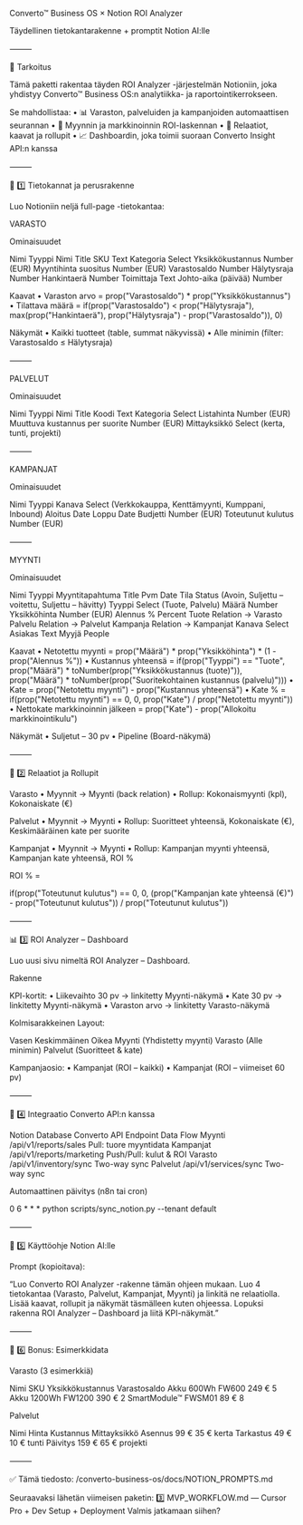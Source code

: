 Converto™ Business OS × Notion ROI Analyzer

Täydellinen tietokantarakenne + promptit Notion AI:lle

⸻

🧭 Tarkoitus

Tämä paketti rakentaa täyden ROI Analyzer -järjestelmän Notioniin, joka yhdistyy Converto™ Business OS:n analytiikka- ja raportointikerrokseen.

Se mahdollistaa:
	•	📊 Varaston, palveluiden ja kampanjoiden automaattisen seurannan
	•	💸 Myynnin ja markkinoinnin ROI-laskennan
	•	🔗 Relaatiot, kaavat ja rollupit
	•	📈 Dashboardin, joka toimii suoraan Converto Insight API:n kanssa

⸻

🧱 1️⃣ Tietokannat ja perusrakenne

Luo Notioniin neljä full-page -tietokantaa:

VARASTO

Ominaisuudet

Nimi	Tyyppi
Nimi	Title
SKU	Text
Kategoria	Select
Yksikkökustannus	Number (EUR)
Myyntihinta suositus	Number (EUR)
Varastosaldo	Number
Hälytysraja	Number
Hankintaerä	Number
Toimittaja	Text
Johto-aika (päivää)	Number

Kaavat
	•	Varaston arvo = prop("Varastosaldo") * prop("Yksikkökustannus")
	•	Tilattava määrä = if(prop("Varastosaldo") < prop("Hälytysraja"), max(prop("Hankintaerä"), prop("Hälytysraja") - prop("Varastosaldo")), 0)

Näkymät
	•	Kaikki tuotteet (table, summat näkyvissä)
	•	Alle minimin (filter: Varastosaldo ≤ Hälytysraja)

⸻

PALVELUT

Ominaisuudet

Nimi	Tyyppi
Nimi	Title
Koodi	Text
Kategoria	Select
Listahinta	Number (EUR)
Muuttuva kustannus per suorite	Number (EUR)
Mittayksikkö	Select (kerta, tunti, projekti)


⸻

KAMPANJAT

Ominaisuudet

Nimi	Tyyppi
Kanava	Select (Verkkokauppa, Kenttämyynti, Kumppani, Inbound)
Aloitus	Date
Loppu	Date
Budjetti	Number (EUR)
Toteutunut kulutus	Number (EUR)


⸻

MYYNTI

Ominaisuudet

Nimi	Tyyppi
Myyntitapahtuma	Title
Pvm	Date
Tila	Status (Avoin, Suljettu – voitettu, Suljettu – hävitty)
Tyyppi	Select (Tuote, Palvelu)
Määrä	Number
Yksikköhinta	Number (EUR)
Alennus %	Percent
Tuote	Relation → Varasto
Palvelu	Relation → Palvelut
Kampanja	Relation → Kampanjat
Kanava	Select
Asiakas	Text
Myyjä	People

Kaavat
	•	Netotettu myynti = prop("Määrä") * prop("Yksikköhinta") * (1 - prop("Alennus %"))
	•	Kustannus yhteensä = if(prop("Tyyppi") == "Tuote", prop("Määrä") * toNumber(prop("Yksikkökustannus (tuote)")), prop("Määrä") * toNumber(prop("Suoritekohtainen kustannus (palvelu)")))
	•	Kate = prop("Netotettu myynti") - prop("Kustannus yhteensä")
	•	Kate % = if(prop("Netotettu myynti") == 0, 0, prop("Kate") / prop("Netotettu myynti"))
	•	Nettokate markkinoinnin jälkeen = prop("Kate") - prop("Allokoitu markkinointikulu")

Näkymät
	•	Suljetut – 30 pv
	•	Pipeline (Board-näkymä)

⸻

🔁 2️⃣ Relaatiot ja Rollupit

Varasto
	•	Myynnit → Myynti (back relation)
	•	Rollup: Kokonaismyynti (kpl), Kokonaiskate (€)

Palvelut
	•	Myynnit → Myynti
	•	Rollup: Suoritteet yhteensä, Kokonaiskate (€), Keskimääräinen kate per suorite

Kampanjat
	•	Myynnit → Myynti
	•	Rollup: Kampanjan myynti yhteensä, Kampanjan kate yhteensä, ROI %

ROI % =

if(prop("Toteutunut kulutus") == 0, 0, (prop("Kampanjan kate yhteensä (€)") - prop("Toteutunut kulutus")) / prop("Toteutunut kulutus"))


⸻

📊 3️⃣ ROI Analyzer – Dashboard

Luo uusi sivu nimeltä ROI Analyzer – Dashboard.

Rakenne

KPI-kortit:
	•	Liikevaihto 30 pv → linkitetty Myynti-näkymä
	•	Kate 30 pv → linkitetty Myynti-näkymä
	•	Varaston arvo → linkitetty Varasto-näkymä

Kolmisarakkeinen Layout:

Vasen	Keskimmäinen	Oikea
Myynti (Yhdistetty myynti)	Varasto (Alle minimin)	Palvelut (Suoritteet & kate)

Kampanjaosio:
	•	Kampanjat (ROI – kaikki)
	•	Kampanjat (ROI – viimeiset 60 pv)

⸻

🤖 4️⃣ Integraatio Converto API:n kanssa

Notion Database	Converto API Endpoint	Data Flow
Myynti	/api/v1/reports/sales	Pull: tuore myyntidata
Kampanjat	/api/v1/reports/marketing	Push/Pull: kulut & ROI
Varasto	/api/v1/inventory/sync	Two-way sync
Palvelut	/api/v1/services/sync	Two-way sync

Automaattinen päivitys (n8n tai cron)

0 6 * * * python scripts/sync_notion.py --tenant default


⸻

💬 5️⃣ Käyttöohje Notion AI:lle

Prompt (kopioitava):

“Luo Converto ROI Analyzer -rakenne tämän ohjeen mukaan.
Luo 4 tietokantaa (Varasto, Palvelut, Kampanjat, Myynti) ja linkitä ne relaatiolla.
Lisää kaavat, rollupit ja näkymät täsmälleen kuten ohjeessa.
Lopuksi rakenna ROI Analyzer – Dashboard ja liitä KPI-näkymät.”

⸻

🧩 6️⃣ Bonus: Esimerkkidata

Varasto (3 esimerkkiä)

Nimi	SKU	Yksikkökustannus	Varastosaldo
Akku 600Wh	FW600	249 €	5
Akku 1200Wh	FW1200	390 €	2
SmartModule™	FWSM01	89 €	8

Palvelut

Nimi	Hinta	Kustannus	Mittayksikkö
Asennus	99 €	35 €	kerta
Tarkastus	49 €	10 €	tunti
Päivitys	159 €	65 €	projekti


⸻

✅ Tämä tiedosto: /converto-business-os/docs/NOTION_PROMPTS.md

Seuraavaksi lähetän viimeisen paketin:
3️⃣ MVP_WORKFLOW.md — Cursor Pro + Dev Setup + Deployment
Valmis jatkamaan siihen?



